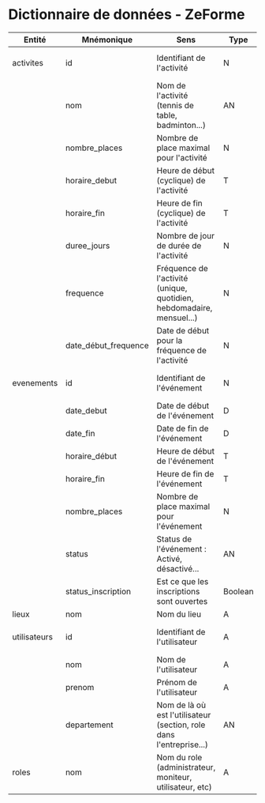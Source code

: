Dictionnaire de données - ZeForme
===================

| Entité | Mnémonique | Sens | Type | Taille | Remarques
|---|---|---|---|---|---|
| activites     | id | Identifiant de l'activité | N | 11 | Identifiant auto incrémenté
|               | nom | Nom de l'activité (tennis de table, badminton...) | AN | 64 | Obligatoire
|               | nombre_places | Nombre de place maximal pour l'activité | N | 6 | Obligatoire
|               | horaire_debut | Heure de début (cyclique) de l'activité | T | hh:mm:ss | Obligatoire
|               | horaire_fin | Heure de fin (cyclique) de l'activité | T | hh:mm:ss | Obligatoire
|               | duree_jours | Nombre de jour de durée de l'activité | N | 3 | Obligatoire, défaut à 1
|               | frequence | Fréquence de l'activité (unique, quotidien, hebdomadaire, mensuel...) | N | 32 | Obligatoire
|               | date_début_frequence | Date de début pour la fréquence de l'activité | N | YYYY-MM-DD | Obligatoire, défaut à 1
| evenements    | id | Identifiant de l'événement | N | 11 | Identifiant auto incrémenté 
|               | date_debut | Date de début de l'événement | D | YYYY-MM-DD | Obligatoire
|               | date_fin | Date de fin de l'événement | D | YYYY-MM-DD | Obligatoire
|               | horaire_début | Heure de début de l'événement | T | hh:mm:ss | Obligatoire
|               | horaire_fin | Heure de fin de l'événement | T | hh:mm:ss | Obligatoire
|               | nombre_places | Nombre de place maximal pour l'événement | N | 6 | Obligatoire
|               | status | Status de l'événement : Activé, désactivé...  | AN | 32 | Obligatoire
|               | status_inscription | Est ce que les inscriptions sont ouvertes  | Boolean | 1 | Obligatoire
| lieux         | nom | Nom du lieu | A | 32 | Identifiant
| utilisateurs  | id | Identifiant de l'utilisateur | A | 11 | Identifiant auto incrémenté
|               | nom | Nom de l'utilisateur | A | 64 | Obligatoire
|               | prenom | Prénom de l'utilisateur | A | 64 | Obligatoire
|               | departement | Nom de là où est l'utilisateur (section, role dans l'entreprise...) | AN | 32 | Obligatoire
| roles         | nom | Nom du role (administrateur, moniteur, utilisateur, etc) | A | 16 | Identifiant
